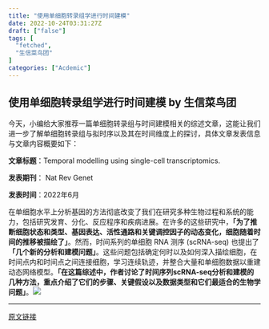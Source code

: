 ```yaml
---
title: "使用单细胞转录组学进行时间建模"
date: 2022-10-24T03:31:27Z
draft: ["false"]
tags: [
  "fetched",
  "生信菜鸟团"
]
categories: ["Acdemic"]
---
```

使用单细胞转录组学进行时间建模 by 生信菜鸟团
------
<div><section data-tool="mdnice编辑器" data-website="https://www.mdnice.com"><p data-tool="mdnice编辑器">今天，小编给大家推荐一篇单细胞转录组与时间建模相关的综述文章，这能让我们进一步了解单细胞转录组与拟时序以及其在时间维度上的探讨，具体文章发表信息与文章内容概要如下：<br></p><p data-tool="mdnice编辑器"><strong>文章标题</strong>：<span>Temporal modelling using single-cell transcriptomics.</span></p><p data-tool="mdnice编辑器"><strong><span>发表期刊</span></strong><span>： <span>Nat Rev Genet </span></span></p><p data-tool="mdnice编辑器"><strong>发表时间</strong>：2022年6月<br></p></section><section data-tool="mdnice编辑器" data-website="https://www.mdnice.com"><p data-tool="mdnice编辑器">在单细胞水平上分析基因的方法彻底改变了我们在研究多种生物过程和系统的能力，包括研究发育、分化、反应程序和疾病进展。在许多的这些研究中，<strong>「为了推断细胞状态和类型、基因表达、活性通路和关键调控因子的动态变化，细胞随着时间的推移被描绘了」</strong>。然而，时间系列的单细胞 RNA 测序 (scRNA-seq) 也提出了<strong>「几个新的分析和建模问题」</strong>。这些问题包括确定何时以及如何深入描绘细胞，在时间点内和时间点之间连接细胞，学习连续轨迹，并整合大量和单细胞数据以重建动态网络模型。<strong>「在这篇综述中，作者讨论了时间序列scRNA-seq分析和建模的几种方法，重点介绍了它们的步骤、关键假设以及数据类型和它们最适合的生物学问题」</strong>。<img data-ratio="1.3054101221640488" data-src="https://mmbiz.qpic.cn/mmbiz_png/iaRJcrq2Los8EiccDuQbdkJIzlibTdibB17ZetVV3rMicXgcxf4nUavmdibc16NQCdiaOa6U0VTOgwaMFsc5Oggibpfmrg/640?wx_fmt=png" data-type="png" data-w="573" src="https://mmbiz.qpic.cn/mmbiz_png/iaRJcrq2Los8EiccDuQbdkJIzlibTdibB17ZetVV3rMicXgcxf4nUavmdibc16NQCdiaOa6U0VTOgwaMFsc5Oggibpfmrg/640?wx_fmt=png"></p></section></div>  
<hr>
<a href="https://mp.weixin.qq.com/s/l2IHP7yFyIOUeGLEWlux8Q",target="_blank" rel="noopener noreferrer">原文链接</a>
